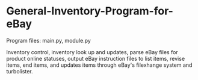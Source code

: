 General-Inventory-Program-for-eBay
==================================

Program files: main.py, module.py


Inventory control, inventory look up and updates, parse eBay files for product online statuses, output eBay instruction files to list items, revise items, end items, and updates items through eBay's filexhange system and turbolister.
